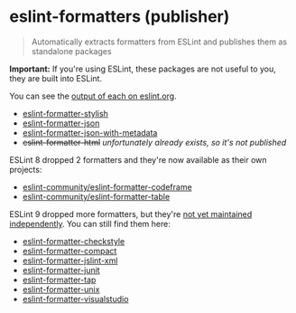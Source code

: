 # eslint-formatters (publisher)

> Automatically extracts formatters from ESLint and publishes them as standalone packages

**Important:** If you're using ESLint, these packages are not useful to you, they are built into ESLint.

You can see the [output of each on eslint.org](https://eslint.org/docs/user-guide/formatters/).

- [eslint-formatter-stylish](packages/eslint-formatter-stylish)
- [eslint-formatter-json](packages/eslint-formatter-json)
- [eslint-formatter-json-with-metadata](packages/eslint-formatter-json-with-metadata)
- ~~eslint-formatter-html~~ _unfortunately already exists, so it's not published_

ESLint 8 dropped 2 formatters and they're now available as their own projects:

- [eslint-community/eslint-formatter-codeframe](https://github.com/eslint-community/eslint-formatter-codeframe)
- [eslint-community/eslint-formatter-table](https://github.com/eslint-community/eslint-formatter-table)

ESLint 9 dropped more formatters, but they're [not yet maintained independently](https://github.com/eslint/eslint/issues/17524). You can still find them here:

- [eslint-formatter-checkstyle](packages/eslint-formatter-checkstyle)
- [eslint-formatter-compact](packages/eslint-formatter-compact)
- [eslint-formatter-jslint-xml](packages/eslint-formatter-jslint-xml)
- [eslint-formatter-junit](packages/eslint-formatter-junit)
- [eslint-formatter-tap](packages/eslint-formatter-tap)
- [eslint-formatter-unix](packages/eslint-formatter-unix)
- [eslint-formatter-visualstudio](packages/eslint-formatter-visualstudio)
